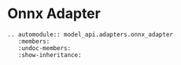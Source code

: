 # Onnx Adapter

```{eval-rst}
.. automodule:: model_api.adapters.onnx_adapter
   :members:
   :undoc-members:
   :show-inheritance:
```
